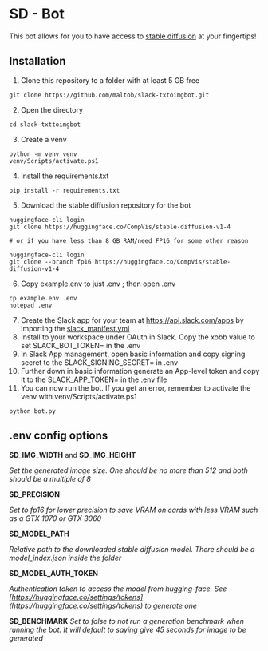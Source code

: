 # SD - Bot
This bot allows for you to have access to [stable diffusion](https://huggingface.co/blog/stable_diffusion#:~:text=Stable%20Diffusion%20%F0%9F%8E%A8...using%20%F0%9F%A7%A8%20Diffusers%20Stable%20Diffusion%20is,images%20from%20a%20subset%20of%20the%20LAION-5B%20database.) at your fingertips!


## Installation
1. Clone this repository to a folder with at least 5 GB free
```
git clone https://github.com/maltob/slack-txtoimgbot.git
```
2. Open the directory
```
cd slack-txttoimgbot
```
3. Create a venv
```
python -m venv venv
venv/Scripts/activate.ps1
```
4. Install the requirements.txt
```
pip install -r requirements.txt
```
5. Download the stable diffusion repository for the bot
```
huggingface-cli login
git clone https://huggingface.co/CompVis/stable-diffusion-v1-4

# or if you have less than 8 GB RAM/need FP16 for some other reason

huggingface-cli login
git clone --branch fp16 https://huggingface.co/CompVis/stable-diffusion-v1-4
```
6. Copy example.env to just .env ; then open .env
```
cp example.env .env
notepad .env
```
7. Create the Slack app for your team at https://api.slack.com/apps by importing the [slack_manifest.yml](https://raw.githubusercontent.com/maltob/slack-txtoimgbot/main/slack_manifest.yml)
8. Install to your workspace under OAuth in Slack. Copy the xobb value to set SLACK_BOT_TOKEN= in the .env
9. In Slack App management, open basic information and copy signing secret to the SLACK_SIGNING_SECRET= in .env
9. Further down in basic information generate an App-level token and copy it to the SLACK_APP_TOKEN= in the .env file
9. You can now run the bot. If you get an error, remember to activate the venv with venv/Scripts/activate.ps1
```
python bot.py
```

## .env config options
**SD_IMG_WIDTH**  and **SD_IMG_HEIGHT**

_Set the generated image size. One should be no more than 512 and both should be a multiple of 8_

**SD_PRECISION**

_Set to fp16 for lower precision to save VRAM on cards with less VRAM such as a GTX 1070 or GTX 3060_

**SD_MODEL_PATH**

_Relative path to the downloaded stable diffusion model. There should be a model_index.json inside the folder_ 


**SD_MODEL_AUTH_TOKEN**

_Authentication token to access the model from hugging-face. See [https://huggingface.co/settings/tokens](https://huggingface.co/settings/tokens) to generate one_

**SD_BENCHMARK**
_Set to false to not run a generation benchmark when running the bot. It will default to saying give 45 seconds for image to be generated_